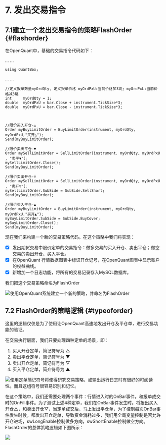 # 7. 发出交易指令

## 7.1建立一个发出交易指令的策略FlashOrder {#flashorder}

在OpenQuant中，基础的交易指令代码如下：

... ... 

```text
using QuantBox;
```

... ... 

```text
//定义报单数量myOrdQty, 定义报单价格 myOrdPxU:当前价格加3跳; myOrdPxL:当前价格减3跳
int     myOrdQty = 1;
double  myOrdPxU = bar.Close + instrument.TickSize*3;
double  myOrdPxU = bar.Close - instrument.TickSize*3;
```

```text


//限价买入开仓-△
Order myBuyLimitOrder = BuyLimitOrder(instrument, myOrdQty, myOrdPxU,"买开△");
Send(myBuyLimitOrder); 
            
//限价卖出平仓-▼    
Order mySellLimitOrder = SellLimitOrder(instrument, myOrdQty, myOrdPxU , "卖平▼");
mySellLimitOrder.Close();
Send(myBuyLimitOrder); 
            
//限价卖出开仓-▽
Order mySellLimitOrder = SellLimitOrder(instrument, myOrdQty, myOrdPxU , "卖开▽");
mySellLimitOrder.SubSide = SubSide.SellShort;
Send(myBuyLimitOrder); 

//限价买入平仓-▲
Order myBuyLimitOrder = BuyLimitOrder(instrument, myOrdQty, myOrdPxU,"买开▲");
myBuyLimitOrder.SubSide = SubSide.BuyCover;
myBuyLimitOrder.Close();
Send(myBuyLimitOrder);
```



















现在我们来构建一个新的交易策略代码。在这个策略中我们将实现：

* [x] 发出期货交易中限价定单的交易指令：做多交易的买入开仓、卖出平仓；做空交易的卖出开仓、买入平仓。
* [x] 在OpenQuant 行情数据图表中标识开仓记号，在OpenQuant图表中显示账户的权益曲线。
* [x] 新增加一个日志功能，将所有的交易记录存入MySQL数据库。

我们把这个交易策略命名为FlashOrder

![](../.gitbook/assets/icon_labtubeblue%20%2810%29.ico)使用OpenQuant系统建立一个新的策略，并命名为FlashOrder

## 7.2 FlashOrder的策略逻辑 {#typeoforder}

这里的逻辑仅仅是为了使用让OpenQuant高速地发出开仓及平仓单，进行交易功能的验证。

在交易执行层面，我们只要处理四种定单的场景，即：  
1. 买入开仓定单，简记符号为 △  
2. 卖出平仓定单，简记符号为 ▼  
3. 卖出开仓定单，简记符号为 ▽  
4. 买入平仓定单，简介符号为 ▲

![](../.gitbook/assets/icon_paw%20%283%29.png)使用定单简记符号将使得研究交易策略，或输出运行日志时有很好的可阅读性。而且这组符号很容易识别和记忆。

在这个策略中，我们还需要处理两个事件：行情进入时的OnBar事件，和报单成交时的OnFill事件。为了测试上述4种定单，我们在OnBar事件发生时，将报出买入开仓△，和卖出开仓▽，当定单成交后，马上发出平仓单，为了控制每次OnBar事件发生时候，都发出开仓定单，导致资金消耗过多，我们用全局变量控制是否允许开仓进场，swLongEnable控制做多方向，swShortEnable控制做空方向。FlashOrder的总体策略逻辑如下图所示：

![](../.gitbook/assets/flashorderstrategydiagram.png)

